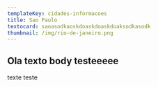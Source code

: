 ```yaml
---
templateKey: cidades-informacoes
title: Sao Paulo
textocard: saoasodkaoskdoaskdoaskdoaksodkasodk
thumbnail: /img/rio-de-janeiro.png
---
```

## Ola texto body testeeeee



texte teste
